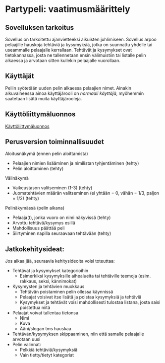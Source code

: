 # Partypeli: vaatimusmäärittely
## Sovelluksen tarkoitus

Sovellus on tarkoitettu ajanvietteeksi aikuisten juhlimiseen. 
Sovellus arpoo pelaajille hauskoja tehtäviä ja kysymyksiä, jotka on suunnattu yhdelle tai useammalle pelaajalle kerrallaan.
Tehtävät ja kysymykset ovat tietokannassa, josta ne tallennetaan ensin välimuistiin tai listalle pelin alkaessa ja arvotaan sitten kullekin pelaajalle vuorollaan.


## Käyttäjät

Peliin syötetään uuden pelin alkaessa pelaajien nimet. 
Ainakin alkuvaiheessa ainoa käyttäjärooli on *normaali käyttäjä*, myöhemmin saatetaan lisätä muita käyttäjärooleja.

## Käyttöliittymäluonnos

[Käyttöliittymäluonnos](https://marvelapp.com/60fgeg3?emb=1&iosapp=false&frameless=false)


## Perusversion toiminnallisuudet

Aloitusnäkymä (ennen pelin aloittamista)

* Pelaajien nimien lisääminen ja nimilistan tyhjentäminen (tehty)
* Pelin aloittaminen (tehty)

Välinäkymä
* Vaikeustason valitseminen (1-3) (tehty)
* Juomatehtävien määrän valitseminen (ei yhtään = 0, vähän = 1/3, paljon = 1/2) (tehty)

Pelinäkymässä (pelin aikana)

* Pelaaja(t), jonka vuoro on nimi näkyvissä (tehty)
* Arvottu tehtävä/kysymys esillä
* Mahdollisuus päättää peli
* Siirtyminen napilla seuraavaan tehtävään (tehty)


## Jatkokehitysideat:

Jos aikaa jää, seuraavia kehitysideoita voisi toteuttaa:

* Tehtävät ja kysymykset kategorioihin
	* Esimerkiksi kysymyksille aihealueita tai tehtäville teemoja (esim. rakkaus, seksi, kännimokat)
* Kysymysten ja tehtävien muokkaus
	* Tehtävän poistaminen pelin ollessa käynnissä
	* Pelaajat voisivat itse lisätä ja poistaa kysymyksiä ja tehtäviä
	* Kysymykset ja tehtävät voisi mahdollisesti tulostaa listana, josta saisi poistettua niitä
* Pelaajat voivat tallentaa tietonsa
	* Nimi
	* Kuva
	* Ääni/slogan tms hauskaa
* Tehtävän/kysymyksen skippaaminen, niin että samalle pelaajalle arvotaan uusi
* Pelin valinnat:
	* Pelkkiä tehtäviä/kysymyksiä
	* Vain tietty/tietyt kategoriat

